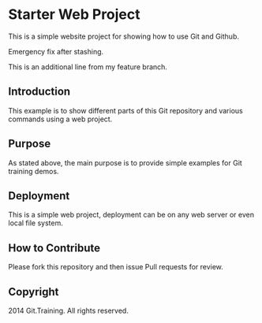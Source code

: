 # Starter Web Project

This is a simple website project for showing how to use Git and Github.

Emergency fix after stashing.

This is an additional line from my feature branch.

## Introduction

This example is to show different parts of this Git repository and various commands using a web project.

## Purpose

As stated above, the main purpose is to provide simple examples for Git training demos.

## Deployment

This is a simple web project, deployment can be on any web server or even local file system.

## How to Contribute

Please fork this repository and then issue Pull requests for review.

## Copyright

2014 Git.Training. All rights reserved.
